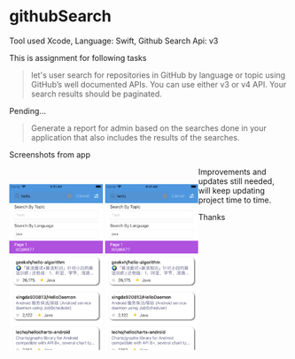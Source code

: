 # githubSearch

Tool used Xcode, Language: Swift, Github Search Api: v3


This is assignment for following tasks

> let's user search for repositories in GitHub by language or topic using GitHub’s well documented APIs. You can use either v3 or v4 API. Your search results should be paginated.

Pending...
> Generate a report for admin based on the searches done in your application that also includes the results of the searches.

Screenshots from app
<p style="float:left">
</br><img src="/screen1.png" height="300">

<img src="/screen1.png" height="300">
</p>

Improvements and updates still needed, will keep updating project time to time.

Thanks


